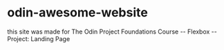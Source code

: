 # odin-awesome-website

this site was made for The Odin Project
Foundations Course -- Flexbox -- Project: Landing Page